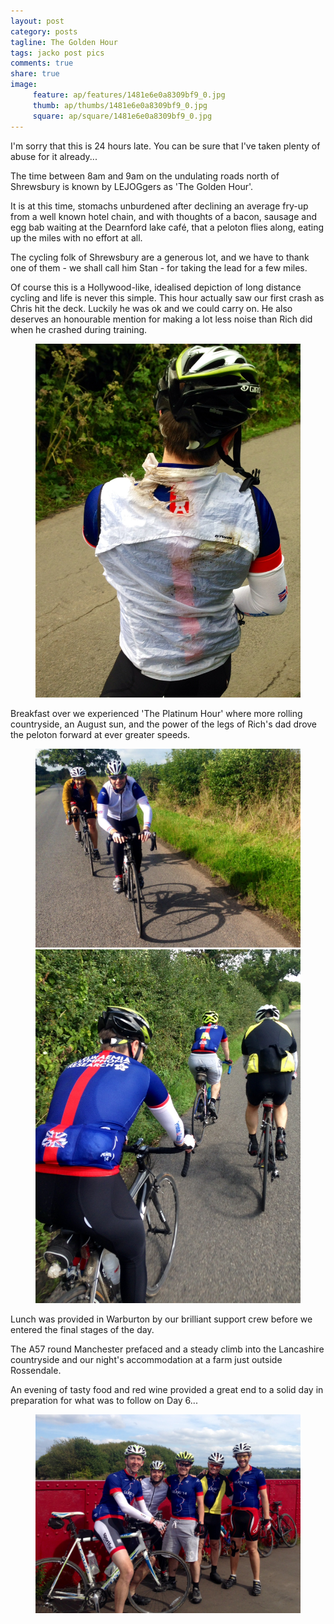 ```yaml
---
layout: post
category: posts
tagline: The Golden Hour
tags: jacko post pics
comments: true
share: true
image: 
     feature: ap/features/1481e6e0a8309bf9_0.jpg
     thumb: ap/thumbs/1481e6e0a8309bf9_0.jpg
     square: ap/square/1481e6e0a8309bf9_0.jpg
---
```

I'm sorry that this is 24 hours late. You can be sure that I've taken plenty of abuse for it already...

The time between 8am and 9am on the undulating roads north of Shrewsbury is known by LEJOGgers as 'The Golden Hour'. 

It is at this time, stomachs unburdened after declining an average fry-up from a well known hotel chain, and with thoughts of a bacon, sausage and egg bab waiting at the Dearnford lake café, that a peloton flies along, eating up the miles with no effort at all. 

The cycling folk of Shrewsbury are a generous lot, and we have to thank one of them - we shall call him Stan - for taking the lead for a few miles.

Of course this is a Hollywood-like, idealised depiction of long distance cycling and life is never this simple. This hour actually saw our first crash as Chris hit the deck. Luckily he was ok and we could carry on. He also deserves an honourable mention for making a lot less noise than Rich did when he crashed during training.

<figure>
<a href="/images/ap/standard/1481e6e0a8309bf9_1.jpg">
<img src="/images/ap/standard/1481e6e0a8309bf9_1.jpg">
</a></figure>

Breakfast over we experienced 'The Platinum Hour' where more rolling countryside, an August sun, and the power of the legs of Rich's dad drove the peloton forward at ever greater speeds.

<figure class="half">
<a href="/images/ap/standard/1481e6e0a8309bf9_2.jpg">
<img src="/images/ap/standard/1481e6e0a8309bf9_2.jpg">
</a><a href="/images/ap/standard/1481e6e0a8309bf9_3.jpg">
<img src="/images/ap/standard/1481e6e0a8309bf9_3.jpg">
</a></figure>

Lunch was provided in Warburton by our brilliant support crew before we entered the final stages of the day. 

The A57 round Manchester prefaced and a steady climb into the Lancashire countryside and our night's accommodation at a farm just outside Rossendale. 

An evening of tasty food and red wine provided a great end to a solid day in preparation for what was to follow on Day 6...

<figure>
<a href="/images/ap/standard/1481e6e0a8309bf9_4.jpg">
<img src="/images/ap/standard/1481e6e0a8309bf9_4.jpg">
</a></figure>
